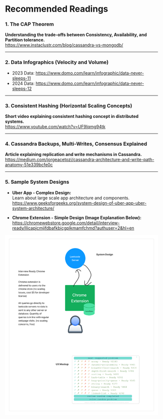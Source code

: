 # Recommended Readings

### 1. The CAP Theorem  
**Understanding the trade-offs between Consistency, Availability, and Partition tolerance.**  
https://www.instaclustr.com/blog/cassandra-vs-mongodb/

---

### 2. Data Infographics (Velocity and Volume)  
- 2023 Data: https://www.domo.com/learn/infographic/data-never-sleeps-11  
- 2024 Data: https://www.domo.com/learn/infographic/data-never-sleeps-12

---

### 3. Consistent Hashing (Horizontal Scaling Concepts)  
**Short video explaining consistent hashing concept in distributed systems.**  
https://www.youtube.com/watch?v=UF9Iqmg94tk

---

### 4. Cassandra Backups, Multi-Writes, Consensus Explained  
**Article explaining replication and write mechanisms in Cassandra.**  
https://medium.com/jorgeacetozi/cassandra-architecture-and-write-path-anatomy-51e339bcfe0c

---

### 5. Sample System Designs  

- **Uber App - Complex Design:**  
  Learn about large scale app architecture and components.  
  https://www.geeksforgeeks.org/system-design-of-uber-app-uber-system-architecture/

- **Chrome Extension - Simple Design (Image Explanation Below):**  
  https://chromewebstore.google.com/detail/interview-ready/llicapjcmjifdbafkbicgplkmamfchmd?authuser=2&hl=en  

![Interview Ready Chrome Extension Screenshot](image.png)

